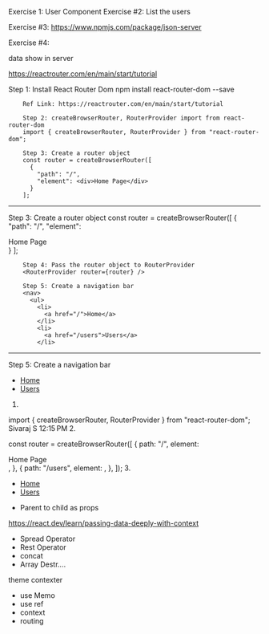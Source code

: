 <!-- 1. Resume HTML & CSS --------------------------------
2. Timetable --------------------------------
3. Sticky --------------------------------
4. Chat Pseudo Element --------------------------------
5. Register form --------------------------------
6. Whatsapp Message
7. Link playing with css --------------------------------
8. Dark/Light --------------------------------
9. Github committed --------------------------------
10. Example 1 [table] --------------------------------
11. Color code --------------------------------
12. Log buttons --------------------------------
13. Grid Example
14. Flex Example --------------------------------
15. Google Home Example --------------------------------
16. Resume JSON --------------------------------
17. Working with Truthy & Falsy --------------------------------------------------------
18. Playing with Variable --------------------------------------------------------
19. Playing with console --------------------------------
20. Working with Array [JS] --------------------------------------------------------
21. Multi Dimensional Array --------------------------------
22. Medium.com Example ----------------------------------------------------------------
23. Two Errors --------------------------------
24. Async & Await - JSON Placeholder --------------------------------
25. querySelector ----------------------------------------------------------------
26. appendChild ---------------------------------------
27. Remove Element ------------------------------------------
28. setAttribute ----------------------------------------------------------------
29. Toggle ----------------------------------------------------------------
30. Updating the color using javascript ------------------------------------------------
31. Working with Mouse Event Listener --------------------------------
32. Try this api --------------------------------
    Main URL: https://jsonplaceholder.typicode.com/ -------------------------------- - JSON Placeholder - 1 (users) - https://jsonplaceholder.typicode.com/users -------------------------------- - JSON Placeholder - 1 (comments) - https://jsonplaceholder.typicode.com/comments -------------------------------- - JSON Placeholder - 1 (photos) - https://jsonplaceholder.typicode.com/photos -------------------------------- - JSON Placeholder - 1 (todos) - https://jsonplaceholder.typicode.com/todos -------------------------------------- - JSON Placeholder - 1 (albums) - https://jsonplaceholder.typicode.com/albums -----------------------------------
33. Normal Function & Arrow Functions [No Arguments, With Arguments, With Return, Implicit Return] -------------------------------- -->

Exercise 1: User Component
Exercise #2: List the users

Exercise #3:
https://www.npmjs.com/package/json-server

Exercise #4:

data show in server

https://reactrouter.com/en/main/start/tutorial

Step 1: Install React Router Dom
npm install react-router-dom --save

        Ref Link: https://reactrouter.com/en/main/start/tutorial

        Step 2: createBrowserRouter, RouterProvider import from react-router-dom
        import { createBrowserRouter, RouterProvider } from "react-router-dom";

        Step 3: Create a router object
        const router = createBrowserRouter([
          {
            "path": "/",
            "element": <div>Home Page</div>
          }
        ];

---

Step 3: Create a router object
const router = createBrowserRouter([
{
"path": "/",
"element": <div>Home Page</div>
}
];

        Step 4: Pass the router object to RouterProvider
        <RouterProvider router={router} />

        Step 5: Create a navigation bar
        <nav>
          <ul>
            <li>
              <a href="/">Home</a>
            </li>
            <li>
              <a href="/users">Users</a>
            </li>

---

Step 5: Create a navigation bar

<nav>
<ul>
<li>
<a href="/">Home</a>
</li>
<li>
<a href="/users">Users</a>
</li>
</ul>
</nav>

1.

import { createBrowserRouter, RouterProvider } from "react-router-dom";
Sivaraj S
12:15 PM 2.

const router = createBrowserRouter([
{
path: "/",
element: <div>Home Page</div>,
},
{
path: "/users",
element: <UsersList />,
},
]); 3.

<nav>
        <ul>
          <li>
            <a href="/">Home</a>
          </li>
          <li>
            <a href="/users">Users</a>
          </li>
        </ul>
      </nav>
      <RouterProvider router={router} />

- Parent to child as props

https://react.dev/learn/passing-data-deeply-with-context

- Spread Operator
- Rest Operator
- concat
- Array Destr....

theme contexter

- use Memo
- use ref
- context
- routing
